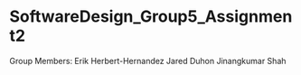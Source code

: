 # SoftwareDesign_Group5_Assignment2

Group Members:
Erik Herbert-Hernandez
Jared Duhon
Jinangkumar Shah